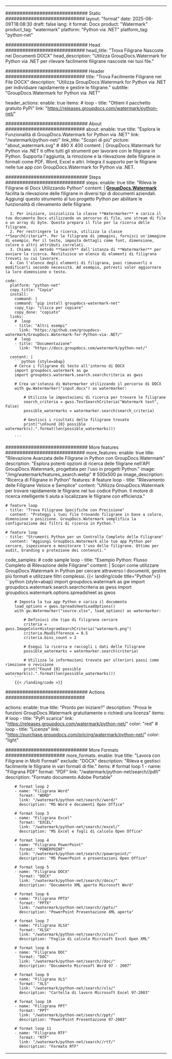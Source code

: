 
---
############################# Static ############################
layout: "format"
date:  2025-06-09T18:08:30
draft: false
lang: it
format: Docx
product: "Watermark"
product_tag: "watermark"
platform: "Python via .NET"
platform_tag: "python-net"

############################# Head ############################
head_title: "Trova Filigrane Nascoste nei Documenti DOCX"
head_description: "Utilizza GroupDocs.Watermark for Python via .NET per rilevare facilmente filigrane nascoste nei tuoi file."

############################# Header ############################
title: "Trova Facilmente Filigrane nei File DOCX" 
description: "Utilizza GroupDocs.Watermark for Python via .NET per individuare rapidamente e gestire le filigrane."
subtitle: "GroupDocs.Watermark for Python via .NET" 

header_actions:
  enable: true
  items:
    #  loop
    - title: "Ottieni il pacchetto gratuito PyPi"
      link: "https://releases.groupdocs.com/watermark/python-net/"
      
############################# About ############################
about:
    enable: true
    title: "Esplora le Funzionalità di GroupDocs.Watermark for Python via .NET"
    link: "/watermark/python-net/"
    link_title: "Scopri di più"
    picture: "about_watermark.svg" # 480 X 400
    content: |
       GroupDocs.Watermark for Python via .NET ti offre tutti gli strumenti per lavorare con le filigrane in Python. Supporta l'aggiunta, la rimozione e la rilevazione delle filigrane in formati come PDF, Word, Excel e altri. Integra il supporto per le filigrane nelle tue app con GroupDocs.Watermark for Python via .NET.

############################# Steps ############################
steps:
    enable: true
    title: "Rileva le Filigrane di Docx Utilizzando Python"
    content: |
      **[GroupDocs.Watermark](https://products.groupdocs.com/watermark/python-net/)** facilita la rilevazione delle filigrane in diversi tipi di documenti aziendali. Aggiungi questo strumento al tuo progetto Python per abilitare le funzionalità di rilevamento delle filigrane.
      
      1. Per iniziare, inizializza la classe **Watermarker** e carica il tuo documento Docx utilizzando un percorso di file, uno stream di file o un array di byte. Questo prepara il file per la ricerca delle filigrane.
      2. Per restringere la ricerca, utilizza la classe **SearchCriteria**. Per le filigrane di immagini, fornisci un'immagine di esempio. Per il testo, imposta dettagli come font, dimensione, colore o altri attributi correlati.
      3. Chiama il metodo **Search** dall'istanza di **Watermarker** per avviare la ricerca. Restituisce un elenco di elementi di filigrana trovati su cui lavorare.
      4. Con l'elenco degli elementi di filigrana, puoi rimuoverli o modificarli secondo necessità. Ad esempio, potresti voler aggiornare la loro dimensione o testo.
   
    code:
      platform: "python-net"
      copy_title: "Copia"
      install:
        command: |
        command: "pip install groupdocs-watermark-net"
        copy_tip: "clicca per copiare"
        copy_done: "copiato"
      links:
        #  loop
        - title: "Altri esempi"
          link: "https://github.com/groupdocs-watermark/GroupDocs.Watermark-for-Python-via-.NET/"
        #  loop
        - title: "Documentazione"
          link: "https://docs.groupdocs.com/watermark/python-net/"
          
      content: |
        ```python {style=abap}
        # Cerca i filigrane di testo all'interno di DOCX
        import groupdocs.watermark as gw
        import groupdocs.watermark.search.searchcriteria as gwss

        # Crea un'istanza di Watermarker utilizzando il percorso di DOCX
        with gw.Watermarker("input.docx") as watermarker:

            # Utilizza le impostazioni di ricerca per trovare le filigrane
            search_criteria = gwss.TextSearchCriteria("Watermark text", False)
            possible_watermarks = watermarker.search(search_criteria)

            # Gestisci i risultati delle filigrane trovate
            print("\nFound {0} possible watermark(s).".format(len(possible_watermarks)))
       
        ```  

############################# More features ############################
more_features:
  enable: true
  title: "Rilevazione Avanzata delle Filigrane in Python con GroupDocs.Watermark"
  description: "Esplora potenti opzioni di ricerca delle filigrane nell'API GroupDocs.Watermark, progettata per l'uso in progetti Python."
  image: "/img/watermark/features_search.webp" # 500x500 px
  image_description: "Ricerca di Filigrane in Python"
  features:
    # feature loop
    - title: "Rilevamento delle Filigrane Veloce e Semplice"
      content: "Utilizza GroupDocs.Watermark per trovare rapidamente le filigrane nel tuo codice Python. Il motore di ricerca intelligente ti aiuta a localizzare le filigrane con efficienza."

    # feature loop
    - title: "Trova Filigrane Specifiche con Precisione"
      content: "Proteggi i tuoi file trovando filigrane in base a colore, dimensione o posizione. GroupDocs.Watermark semplifica la configurazione dei filtri di ricerca in Python."

    # feature loop
    - title: "Strumenti Python per un Controllo Completo delle Filigrane"
      content: "Aggiungi GroupDocs.Watermark alle tue app Python per cercare, ispezionare e monitorare l'uso delle filigrane. Ottimo per audit, branding o protezione dei contenuti."
      
  code_samples:
    # code sample loop
    - title: "Esempio Python: Flusso Completo di Rilevazione delle Filigrane"
      content: |
        Scopri come utilizzare GroupDocs.Watermark in Python per cercare attraverso i documenti, gestire più formati e utilizzare filtri complessi.
        {{< landing/code title="Python">}}
        ```python {style=abap}
        import groupdocs.watermark as gw
        import groupdocs.watermark.search.searchcriteria as gwss
        import groupdocs.watermark.options.spreadsheet as gwos

        # Imposta la tua app Python e carica il documento
        load_options = gwos.SpreadsheetLoadOptions()
        with gw.Watermarker("source.xlsx", load_options) as watermarker:

            # Definisci che tipo di filigrana cercare
            criteria = gwss.ImageColorHistogramSearchCriteria("watermark.png")
            criteria.MaxDifference = 0.5
            criteria.bins_count = 2

            # Esegui la ricerca e raccogli i dati delle filigrane
            possible_watermarks = watermarker.search(criteria)

            # Utilizza le informazioni trovate per ulteriori passi come rimozione o revisione
            print("Found {0} possible watermark(s).".format(len(possible_watermarks)))        
        ```
        {{< /landing/code >}}


############################# Actions ############################

actions:
  enable: true
  title: "Pronto per iniziare?"
  description: "Prova le funzioni GroupDocs.Watermark gratuitamente o richiedi una licenza"
  items:
    #  loop
    - title: "PyPi scarica"
      link: "https://releases.groupdocs.com/watermark/python-net/"
      color: "red"
        #  loop
    - title: "Licenze"
      link: "https://purchase.groupdocs.com/pricing/watermark/python-net/"
      color: "light"


############################# More Formats #####################
more_formats:
    enable: true
    title: "Lavora con Filigrane in Molti Formati"
    exclude: "DOCX"
    description: "Rileva e gestisci facilmente le filigrane in vari formati di file."
    items: 
        # format loop 1
        - name: "Filigrana PDF"
          format: "PDF"
          link: "/watermark/python-net/search//pdf/"
          description: "Formato documento Adobe Portable"

        # format loop 2
        - name: "Filigrana Word"
          format: "WORD"
          link: "/watermark/python-net/search//word/"
          description: "MS Word e documenti Open Office"
          
        # format loop 3
        - name: "Filigrana Excel"
          format: "EXCEL"
          link: "/watermark/python-net/search//excel/"
          description: "MS Excel e fogli di calcolo Open Office"

        # format loop 4
        - name: "Filigrana PowerPoint"
          format: "POWERPOINT"
          link: "/watermark/python-net/search//powerpoint/"
          description: "MS PowerPoint e presentazioni Open Office"

        # format loop 5
        - name: "Filigrana DOCX"
          format: "DOCX"
          link: "/watermark/python-net/search//docx/"
          description: "Documento XML aperto Microsoft Word"
          
        # format loop 6
        - name: "Filigrana PPTX"
          format: "PPTX"
          link: "/watermark/python-net/search//pptx/"
          description: "PowerPoint Presentazione XML aperta"
          
        # format loop 7
        - name: "Filigrana XLSX"
          format: "XLSX"
          link: "/watermark/python-net/search//xlsx/"
          description: "Foglio di calcolo Microsoft Excel Open XML"

        # format loop 8
        - name: "Filigrana DOC"
          format: "DOC"
          link: "/watermark/python-net/search//doc/"
          description: "Documento Microsoft Word 97 - 2007"

        # format loop 9
        - name: "Filigrana XLS"
          format: "XLS"
          link: "/watermark/python-net/search//xls/"
          description: "Cartella di lavoro Microsoft Excel 97-2003"

        # format loop 10
        - name: "Filigrana PPT"
          format: "PPT"
          link: "/watermark/python-net/search//ppt/"
          description: "PowerPoint Presentazione 97-2003"

        # format loop 11
        - name: "Filigrana RTF"
          format: "RTF"
          link: "/watermark/python-net/search//rtf/"
          description: "Formato RTF"

---